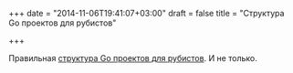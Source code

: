 +++
date = "2014-11-06T19:41:07+03:00"
draft = false
title = "Структура Go проектов для рубистов"

+++

<p>Правильная&nbsp;<a href="http://gofullstack.com/articles/go-project-structure-for-rubyists.html">структура Go проектов для рубистов</a>. И не только.</p>


